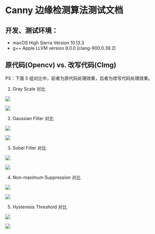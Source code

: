 # Canny 边缘检测算法测试文档

## 开发、测试环境：
  + macOS High Sierra Version 10.13.3
  + g++ Apple LLVM version 9.0.0 (clang-900.0.39.2)

## 原代码(Opencv) vs. 改写代码(CImg)

PS：下面 5 组对比中，前者为原代码处理效果，后者为改写代码处理效果。

1. Gray Scale 对比

![](images/old-gray.png)

![](images/new-gray.png)

2. Gaussian Filter 对比

![](images/old-gaussian.png)

![](images/new-gaussian.png)

3. Sobel Filter 对比

![](images/old-sobel.png)

![](images/new-sobel.png)

4. Non-maximum Suppression 对比

![](images/old-non-maximum.png)

![](images/new-non-maximum.png)

5. Hysteresis Threshold 对比

![](images/old-threshold.png)

![](images/new-threshold.png)
